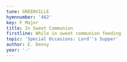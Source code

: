 ```yaml
---
tune: GREENVILLE
hymnnumber: '462'
key: F Major
title: In Sweet Communion
firstline: While in sweet communion feeding
topic: 'Special Occasions: Lord''s Supper'
author: E. Denny
year: '-'
---
```

